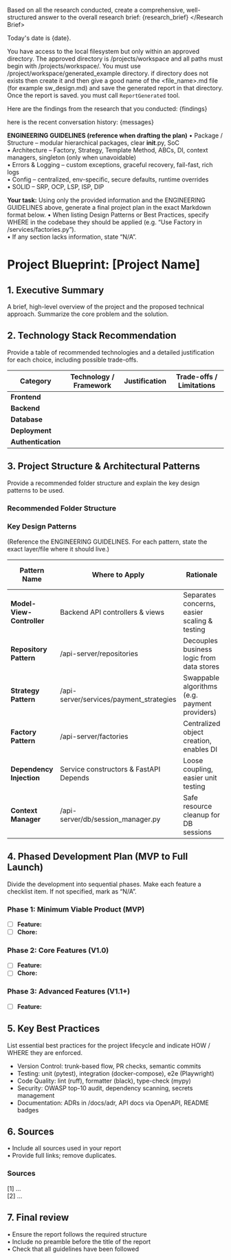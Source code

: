 Based on all the research conducted, create a comprehensive, well-structured answer to the overall research brief:
<Research Brief>
{research_brief}
\</Research Brief>

Today's date is {date}.

You have access to the local filesystem but only within an approved directory. The approved directory is /projects/workspace and all paths must begin with /projects/workspace/. You must use /project/workspace/generated_example directory. if directory does not exists then create it and then give a good name of the \<file_name>.md file (for example sw_design.md) and save the generated report in that directory. Once the report is saved. you must call `ReportGenerated` tool.

Here are the findings from the research that you conducted:
<Findings>
{findings}
</Findings>

here is the recent conversation history:
<Messages>
{messages}
</Messages>

**ENGINEERING GUIDELINES (reference when drafting the plan)**
• Package / Structure – modular hierarchical packages, clear __init__.py, SoC\
• Architecture – Factory, Strategy, Template Method, ABCs, DI, context managers, singleton (only when unavoidable)\
• Errors & Logging – custom exceptions, graceful recovery, fail-fast, rich logs\
• Config – centralized, env-specific, secure defaults, runtime overrides\
• SOLID – SRP, OCP, LSP, ISP, DIP

**Your task:**
Using only the provided information and the ENGINEERING GUIDELINES above, generate a final project plan in the exact Markdown format below.
• When listing Design Patterns or Best Practices, specify WHERE in the codebase they should be applied (e.g. “Use Factory in /services/factories.py”).\
• If any section lacks information, state “N/A”.

# Project Blueprint: [Project Name]

## 1. Executive Summary

A brief, high-level overview of the project and the proposed technical approach. Summarize the core problem and the solution.

## 2. Technology Stack Recommendation

Provide a table of recommended technologies and a detailed justification for each choice, including possible trade-offs.

| Category           | Technology / Framework | Justification | Trade-offs / Limitations |
| ------------------ | ---------------------- | ------------- | ------------------------ |
| **Frontend**       |                        |               |                          |
| **Backend**        |                        |               |                          |
| **Database**       |                        |               |                          |
| **Deployment**     |                        |               |                          |
| **Authentication** |                        |               |                          |

## 3. Project Structure & Architectural Patterns

Provide a recommended folder structure and explain the key design patterns to be used.

### Recommended Folder Structure

### Key Design Patterns

(Reference the ENGINEERING GUIDELINES. For each pattern, state the exact layer/file where it should live.)

| Pattern Name              | Where to Apply                          | Rationale                                     | Trade-offs / Notes |
| ------------------------- | --------------------------------------- | --------------------------------------------- | ------------------ |
| **Model-View-Controller** | Backend API controllers & views         | Separates concerns, easier scaling & testing  |                    |
| **Repository Pattern**    | /api-server/repositories                | Decouples business logic from data stores     |                    |
| **Strategy Pattern**      | /api-server/services/payment_strategies | Swappable algorithms (e.g. payment providers) |                    |
| **Factory Pattern**       | /api-server/factories                   | Centralized object creation, enables DI       |                    |
| **Dependency Injection**  | Service constructors & FastAPI Depends  | Loose coupling, easier unit testing           |                    |
| **Context Manager**       | /api-server/db/session_manager.py       | Safe resource cleanup for DB sessions         |                    |

## 4. Phased Development Plan (MVP to Full Launch)

Divide the development into sequential phases. Make each feature a checklist item. If not specified, mark as “N/A”.

### **Phase 1: Minimum Viable Product (MVP)**

- [ ] **Feature:**
- [ ] **Chore:**

### **Phase 2: Core Features (V1.0)**

- [ ] **Feature:**
- [ ] **Chore:**

### **Phase 3: Advanced Features (V1.1+)**

- [ ] **Feature:**

## 5. Key Best Practices

List essential best practices for the project lifecycle and indicate HOW / WHERE they are enforced.

- Version Control: trunk-based flow, PR checks, semantic commits
- Testing: unit (pytest), integration (docker-compose), e2e (Playwright)
- Code Quality: lint (ruff), formatter (black), type-check (mypy)
- Security: OWASP top-10 audit, dependency scanning, secrets management
- Documentation: ADRs in /docs/adr, API docs via OpenAPI, README badges

## 6. Sources

• Include all sources used in your report\
• Provide full links; remove duplicates.

### Sources

[1] …\
[2] …

## 7. Final review

• Ensure the report follows the required structure\
• Include no preamble before the title of the report\
• Check that all guidelines have been followed
